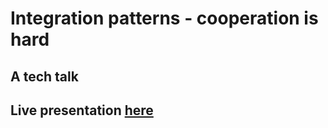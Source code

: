# Integration patterns - cooperation is hard

## A tech talk

## Live presentation [here](https://alonisser.github.io/integration-patterns-reloaded)
